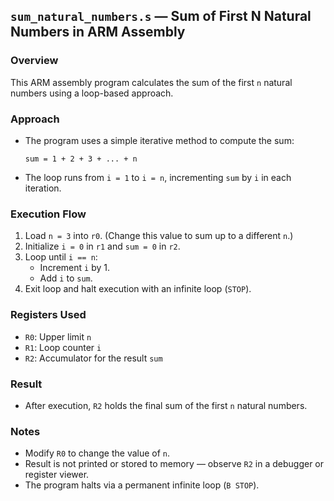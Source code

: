 ## `sum_natural_numbers.s` — Sum of First N Natural Numbers in ARM Assembly

### Overview
This ARM assembly program calculates the sum of the first `n` natural numbers using a loop-based approach.

### Approach
- The program uses a simple iterative method to compute the sum:
  ```
  sum = 1 + 2 + 3 + ... + n
  ```
- The loop runs from `i = 1` to `i = n`, incrementing `sum` by `i` in each iteration.

### Execution Flow
1. Load `n = 3` into `r0`. (Change this value to sum up to a different `n`.)
2. Initialize `i = 0` in `r1` and `sum = 0` in `r2`.
3. Loop until `i == n`:
   - Increment `i` by 1.
   - Add `i` to `sum`.
4. Exit loop and halt execution with an infinite loop (`STOP`).

### Registers Used
- `R0`: Upper limit `n`
- `R1`: Loop counter `i`
- `R2`: Accumulator for the result `sum`

### Result
- After execution, `R2` holds the final sum of the first `n` natural numbers.

### Notes
- Modify `R0` to change the value of `n`.
- Result is not printed or stored to memory — observe `R2` in a debugger or register viewer.
- The program halts via a permanent infinite loop (`B STOP`).
